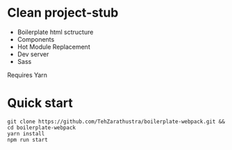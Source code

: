 # Clean project-stub

- Boilerplate html sctructure
- Components
- Hot Module Replacement
- Dev server
- Sass

Requires Yarn

# Quick start
```
git clone https://github.com/TehZarathustra/boilerplate-webpack.git && cd boilerplate-webpack
yarn install
npm run start
```
